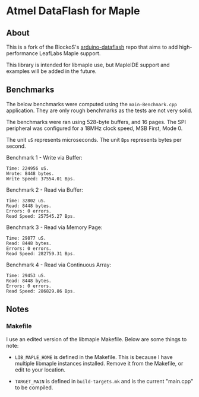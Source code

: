 Atmel DataFlash for Maple
=========================

About
-----

This is a fork of the BlockoS's [arduino-dataflash](https://github.com/BlockoS/arduino-dataflash) repo
that aims to add high-performance LeafLabs Maple support.

This library is intended for libmaple use, but MapleIDE support and examples will be added in the future.

Benchmarks
----------

The below benchmarks were computed using the `main-Benchmark.cpp` application. They are only rough benchmarks
as the tests are not very solid.

The benchmarks were ran using 528-byte buffers, and 16 pages. The SPI peripheral was configured for a
18MHz clock speed, MSB First, Mode 0.

The unit `uS` represents microseconds. The unit `Bps` represents bytes per second.

Benchmark 1 - Write via Buffer:

    Time: 224956 uS.
    Wrote: 8448 bytes.
    Write Speed: 37554.01 Bps.

Benchmark 2 - Read via Buffer:

    Time: 32802 uS.
    Read: 8448 bytes.
    Errors: 0 errors.
    Read Speed: 257545.27 Bps.

Benchmark 3 - Read via Memory Page:

    Time: 29877 uS.
    Read: 8448 bytes.
    Errors: 0 errors.
    Read Speed: 282759.31 Bps.

Benchmark 4 - Read via Continuous Array:

    Time: 29453 uS.
    Read: 8448 bytes.
    Errors: 0 errors.
    Read Speed: 286829.86 Bps.

Notes
-----

### Makefile

I use an edited version of the libmaple Makefile. Below are some things to note:

* `LIB_MAPLE_HOME` is defined in the Makefile. This is because I have multiple libmaple instances installed.
Remove it from the Makefile, or edit to your location.

* `TARGET_MAIN` is defined in `build-targets.mk` and is the current "main.cpp" to be compiled.
